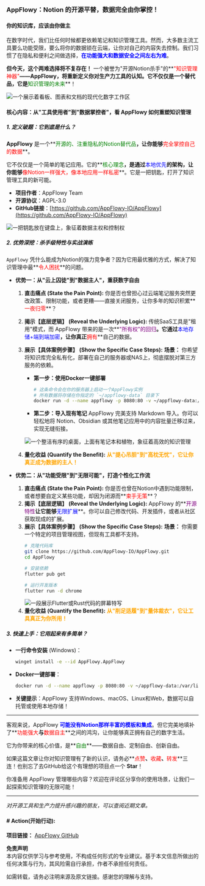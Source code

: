 ### **AppFlowy：Notion 的开源平替，数据完全由你掌控！**

#### **你的知识库，应该由你做主**

在数字时代，我们比任何时候都更依赖笔记和知识管理工具。然而，大多数主流工具要么功能受限，要么将你的数据锁在云端，让你对自己的内容失去控制。我们习惯了在隐私和便利之间做选择，**<font color='blue'>在功能强大和数据安全之间左右为难</font>**。

**但今天，这个两难选择将不复存在！** 一个被誉为"开源Notion杀手"的**<font color='red'>"知识管理神器"</font>**——**AppFlowy**，将重新定义你对生产力工具的认知。它不仅仅是一个替代品，它是**<font color='green'>知识管理的未来</font>**！

![一个展示着看板、图表和文档的现代化数字工作区](https://images.unsplash.com/photo-1611224923853-80b023f02d71?q=80&w=2070&auto=format&fit=crop)

#### **核心内容：从"工具使用者"到"数据掌控者"，看 AppFlowy 如何重塑知识管理**

##### **1. 定义破题：它到底是什么？**

**AppFlowy** 是一个**<font color='green'>开源的、注重隐私的Notion替代品</font>**，让你能够**<font color='red'>完全掌控自己的数据</font>**。

它不仅仅是一个简单的笔记应用。它的**<font color='green'>核心理念</font>**，是通过**<font color='blue'>本地优先</font>**的架构，让你能够**<font color='red'>像Notion一样强大，像本地应用一样私密</font>**。它是一把钥匙，打开了知识管理工具的新可能。

*   **项目作者**：AppFlowy Team
*   **开源协议**：AGPL-3.0
*   **GitHub链接**：[https://github.com/AppFlowy-IO/AppFlowy](https://github.com/AppFlowy-IO/AppFlowy)

![一把钥匙放在键盘上，象征着数据主权和控制权](https://images.unsplash.com/photo-1555949963-ff9fe0c870eb?q=80&w=2070&auto=format&fit=crop)

##### **2. 优势深挖：杀手级特性与实战演练**

`AppFlowy` 凭什么能成为Notion的强力竞争者？因为它用最优雅的方式，解决了知识管理中最**<font color='red'>令人困扰</font>**的问题。

*   **优势一：从"云上囚徒"到"数据主人"，重获数字自由**
    1.  **直击痛点 (State the Pain Point):** 你是否也曾担心过云端笔记服务突然更改政策、限制功能，或者更糟——直接关闭服务，让你多年的知识积累**<font color='red'>一夜归零</font>**？
    2.  **揭示【底层逻辑】 (Reveal the Underlying Logic):** 传统SaaS工具是"租用"模式，而 AppFlowy 带来的是一次**<font color='purple'>"所有权"的回归</font>**。它通过**<font color='blue'>本地存储+端到端加密</font>**，让你真正**<font color='red'>拥有</font>**自己的数据。
    3.  **展示【具体案例步骤】 (Show the Specific Case Steps):**
        **场景：** 你希望将知识库完全私有化，部署在自己的服务器或NAS上，彻底摆脱对第三方服务的依赖。
        *   **第一步：使用Docker一键部署**
            ```bash
            # 这条命令会在你的服务器上启动一个AppFlowy实例
            # 所有数据将存储在你指定的 `~/appflowy-data` 目录下
            docker run -d --name appflowy -p 8080:80 -v ~/appflowy-data:/app/data appflowy/appflowy_web:latest
            ```
        *   **第二步：导入现有笔记**
            AppFlowy 完美支持 Markdown 导入。你可以轻松地将 Notion、Obsidian 或其他笔记应用中的内容批量迁移过来，实现无缝衔接。

        ![一个整洁有序的桌面，上面有笔记本和植物，象征着高效的知识管理](https://images.unsplash.com/photo-1484480974693-6ca0a78fb36b?q=80&w=2072&auto=format&fit=crop)
    4.  **量化收益 (Quantify the Benefit):** **<font color='orange'>从"提心吊胆"到"高枕无忧"，它让你真正成为数据的主人！</font>**

*   **优势二：从"功能受限"到"无限可能"，打造个性化工作流**
    1.  **直击痛点 (State the Pain Point):** 你是否也曾在Notion中遇到功能限制，或者想要自定义某些功能，却因为闭源而**<font color='red'>束手无策</font>**？
    2.  **揭示【底层逻辑】 (Reveal the Underlying Logic):** AppFlowy 的**<font color='purple'>开源特性</font>**让它能够**<font color='blue'>无限扩展</font>**。你可以自己修改代码、开发插件，或者从社区获取现成的扩展。
    3.  **展示【具体案例步骤】 (Show the Specific Case Steps):**
        **场景：** 你需要一个特定的项目管理视图，但现有工具都不支持。
        ```bash
        # 克隆代码库
        git clone https://github.com/AppFlowy-IO/AppFlowy.git
        cd AppFlowy
        
        # 安装依赖
        flutter pub get
        
        # 运行开发版本
        flutter run -d chrome
        ```
        ![一段展示Flutter或Rust代码的屏幕特写](https://images.unsplash.com/photo-1629904853716-f0bc54eea481?q=80&w=2070&auto=format&fit=crop)
    4.  **量化收益 (Quantify the Benefit):** **<font color='orange'>从"削足适履"到"量体裁衣"，它让工具真正为你所用！</font>**

##### **3. 快速上手：它用起来有多简单？**

*   **一行命令安装** (Windows)：
    ```bash
    winget install -e --id AppFlowy.AppFlowy
    ```
*   **Docker一键部署**：
    ```bash
    docker run -d --name appflowy -p 8080:80 -v ~/appflowy-data:/var/lib/appflowy appflowy/appflowy
    ```
*   **关键提示**：AppFlowy 支持Windows、macOS、Linux和Web，数据可以自托管或使用本地存储！

---

客观来说，AppFlowy **<font color='blue'>可能没有Notion那样丰富的模板和集成</font>**。但它完美地填补了**<font color='red'>功能强大</font>**与**<font color='red'>数据自主</font>**之间的鸿沟，让你能够真正拥有自己的数字生活。

它为你带来的核心价值，是**<font color='green'>自由</font>**——数据自由、定制自由、创新自由。

如果这篇文章让你对知识管理有了新的认识，请务必**<font color='red'>点赞</font>**、**<font color='red'>收藏</font>**、**<font color='red'>转发</font>**三连！也别忘了去GitHub给这个有理想的项目点一个 **Star**！

你准备用 AppFlowy 管理哪些内容？欢迎在评论区分享你的使用场景，让我们一起探索知识管理的无限可能！

---
*对开源工具和生产力提升感兴趣的朋友，可以查阅近期文章。*

#### **# Action(开始行动):**

**项目链接：** [AppFlowy GitHub](https://github.com/AppFlowy-IO/AppFlowy)

**免责声明**  
本内容仅供学习与参考使用，不构成任何形式的专业建议。基于本文信息所做出的任何决策与行为，其风险需自行承担，作者不承担任何责任。

如需转载，请务必注明来源及原文链接。感谢您的理解与支持。
